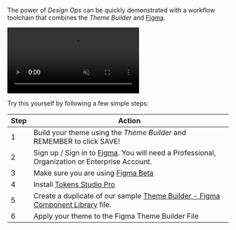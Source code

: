 The power of *Design Ops* can be quickly demonstrated with a workflow toolchain that combines the *Theme Builder* and [Figma](https://www.figma.com/design/). 

<video style="width:90% centered" controls autoplay muted>
   <source src="../../_videos/apply-theme.mp4" type="video/mp4">
</video>

Try this yourself by following a few simple steps:

| Step | Action |
| --- | --- | 
| 1 | Build your theme using the *Theme Builder* and REMEMBER to click SAVE! |
| 2 | Sign up / Sign in to [Figma](http://www.figma.com).  You will need a Professional, Organization or Enterprise Account. |
| 3 | Make sure you are using [Figma Beta](https://help.figma.com/hc/en-us/articles/4406787442711-Figma-beta-features) |
| 4 | Install [Tokens Studio Pro](https://tokens.studio/) |
| 5 | Create a duplicate of our sample [Theme Builder - Figma Component Library](https://www.figma.com/community/file/1286383628590387700/Theme-Builder---With-Figma-Beta-(Community)) file. |
| 6 | Apply your theme to the Figma Theme Builder File | 
